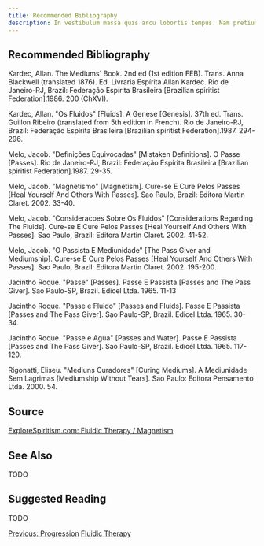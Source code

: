```yaml
---
title: Recommended Bibliography
description: In vestibulum massa quis arcu lobortis tempus. Nam pretium arcu in odio vulputate luctus.
---
```


## Recommended Bibliography
Kardec, Allan. The Mediums' Book. 2nd ed (1st edition FEB). Trans. Anna Blackwell (translated 1876). Ed. Livraria Espírita Allan Kardec. Rio de Janeiro-RJ, Brazil: Federação Espírita Brasileira [Brazilian spiritist Federation].1986. 200 (ChXVI).

Kardec, Allan. "Os Fluidos" [Fluids]. A Genese [Genesis]. 37th ed. Trans. Guillon Ribeiro (translated from 5th edition in French). Rio de Janeiro-RJ, Brazil: Federação Espírita Brasileira [Brazilian spiritist Federation].1987. 294-296.

Melo, Jacob. "Definições Equivocadas" [Mistaken Definitions]. O Passe [Passes]. Rio de Janeiro-RJ, Brazil: Federação Espírita Brasileira [Brazilian spiritist Federation].1987. 29-35. 

Melo, Jacob. "Magnetismo" [Magnetism]. Cure-se E Cure Pelos Passes [Heal Yourself And Others With Passes]. Sao Paulo, Brazil: Editora Martin Claret. 2002. 33-40.

Melo, Jacob. "Consideracoes Sobre Os Fluidos" [Considerations Regarding The Fluids]. Cure-se E Cure Pelos Passes [Heal Yourself And Others With Passes]. Sao Paulo, Brazil: Editora Martin Claret. 2002. 41-52.

Melo, Jacob. "O Passista E Mediunidade" [The Pass Giver and Mediumship]. Cure-se E Cure Pelos Passes [Heal Yourself And Others With Passes]. Sao Paulo, Brazil: Editora Martin Claret. 2002. 195-200.

Jacintho Roque. "Passe" [Passes]. Passe E Passista [Passes and The Pass Giver]. Sao Paulo-SP, Brazil. Edicel Ltda. 1965. 11-13

Jacintho Roque. "Passe e Fluido" [Passes and Fluids]. Passe E Passista [Passes and The Pass Giver]. Sao Paulo-SP, Brazil. Edicel Ltda. 1965. 30-34.

Jacintho Roque. "Passe e Agua" [Passes and Water]. Passe E Passista [Passes and The Pass Giver]. Sao Paulo-SP, Brazil. Edicel Ltda. 1965. 117-120.

Rigonatti, Eliseu. "Mediuns Curadores" [Curing Mediums]. A Mediunidade Sem Lagrimas [Mediumship Without Tears]. Sao Paulo: Editora Pensamento Ltda. 2000. 54. 


## Source
[ExploreSpiritism.com: Fluidic Therapy / Magnetism](//www.explorespiritism.com/Science_Fluidic%20Therapy_Definition.htm)


## See Also
TODO


## Suggested Reading
TODO


<a href="progression" class="button">Previous: Progression</a>
<a href="./" class="button special">Fluidic Therapy</a>
